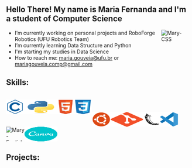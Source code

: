 
## Hello There! My name is Maria Fernanda and I'm a student of Computer Science

 <img align="right" alt="Mary-CSS" height="90" width="80" src="https://user-images.githubusercontent.com/57708477/130838973-baf70203-a938-49f7-88ba-93893839e216.png">

- I’m currently working on personal projects and RoboForge Robotics (UFU Robotics Team)
- I’m currently learning Data Structure and Python
- I'm starting my studies in Data Science
- How to reach me: maria.gouveia@ufu.br or mariagouveia.comp@gmail.com


  
 ## Skills:

 
 <div style="display: inline_block"><br> 
  <img align="left" alt="Mary-C" height="40" width="50" src="https://github.com/devicons/devicon/blob/master/icons/c/c-line.svg">  
  <img align="left" alt="Mary-Python" height="40" width="90" src="https://github.com/devicons/devicon/blob/master/icons/python/python-original.svg">
  <img align="left" alt="Mary-HTML" height="40" width="45" src="https://github.com/devicons/devicon/blob/master/icons/html5/html5-original.svg">
  <img align="left" alt="Mary-CSS" height="40" width="50" src="https://github.com/devicons/devicon/blob/master/icons/css3/css3-original.svg">
  <br><br>
  <img align="left" alt="Mary-Ubuntu" height="40" width="50" src="https://github.com/devicons/devicon/blob/master/icons/ubuntu/ubuntu-plain.svg">
  <img align="left" alt="Mary-Git" height="40" width="90" src="https://github.com/devicons/devicon/blob/master/icons/git/git-original.svg">
  <img align="left" alt="Mary-Flask" height="40" width="45" src="https://github.com/devicons/devicon/blob/master/icons/flask/flask-original.svg">
  <img align="left" alt="Mary-Vscode" height="40" width="50" src="https://github.com/devicons/devicon/blob/master/icons/vscode/vscode-original.svg">
  <br><br>
  <img align="left" alt="Mary-English" height="40" width="50" src="https://user-images.githubusercontent.com/57708477/130839211-2107f09f-56b6-4e56-9d41-5533930befed.png">
  <img align="left" alt="Mary-Canva" height="40" width="90" src="https://github.com/devicons/devicon/blob/master/icons/canva/canva-original.svg">
  
 
 <br></br>

## Projects:

</div>
